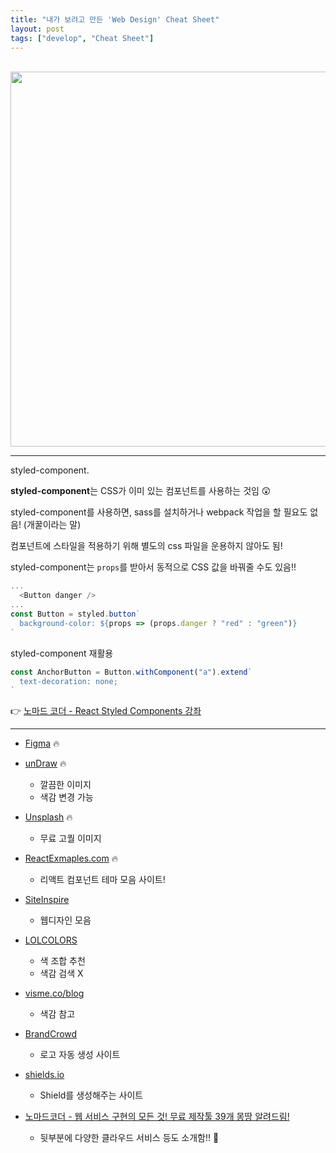 ```yaml
---
title: "내가 보려고 만든 'Web Design' Cheat Sheet"
layout: post
tags: ["develop", "Cheat Sheet"]
---
```


<br/>

<div class="img-wrapper">
  <img src="{{ "/images/others/layout.png" | relative_url }}" width="600px">
</div>

<hr/>

<span class="statement-title">styled-component.</span><br>


**styled-component**는 CSS가 이미 있는 컴포넌트를 사용하는 것임 😲

styled-component를 사용하면, sass를 설치하거나 webpack 작업을 할 필요도 없음! (개꿀이라는 말)

컴포넌트에 스타일을 적용하기 위해 별도의 css 파일을 운용하지 않아도 됨!

styled-component는 `props`를 받아서 동적으로 CSS 값을 바꿔줄 수도 있음!!

``` js
...
  <Button danger />
...
const Button = styled.button`
  background-color: ${props => (props.danger ? "red" : "green")}
`
```

styled-component 재활용

``` js
const AnchorButton = Button.withComponent("a").extend`
  text-decoration: none;
`
```

👉 [노마드 코더 - React Styled Components 강좌](https://youtu.be/HqIFTMvtVgc)


<hr/>


- [Figma](https://www.figma.com) 🔥

- [unDraw](https://undraw.co/illustrations) 🔥
  - 깔끔한 이미지
  - 색감 변경 가능

- [Unsplash](https://unsplash.com/) 🔥
  - 무료 고퀄 이미지

- [ReactExmaples.com](https://reactjsexample.com/) 🔥
  - 리액트 컴포넌트 테마 모음 사이트!

- [SiteInspire](https://www.siteinspire.com/)
  - 웹디자인 모음

- [LOLCOLORS](https://www.webdesignrankings.com/resources/lolcolors/)
  - 색 조합 추천
  - 색감 검색 X

- [visme.co/blog](https://visme.co/blog/website-color-schemes/)
  - 색감 참고

- [BrandCrowd](https://www.brandcrowd.com/)
  - 로고 자동 생성 사이트


- [shields.io](https://shields.io/)
  - Shield를 생성해주는 사이트

- [노마드코더 - 웹 서비스 구현의 모든 것! 무료 제작툴 39개 몽땅 알려드림!](https://youtu.be/u3Ph_M2bySg)
  - 뒷부분에 다양한 클라우드 서비스 등도 소개함!! 🤩
